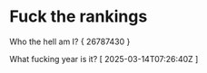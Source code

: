 # Fuck the rankings

Who the hell am I?
{ 26787430 }

What fucking year is it?
[ 2025-03-14T07:26:40Z ]
